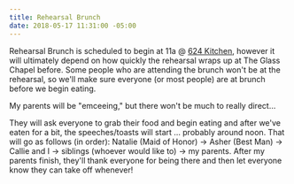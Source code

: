 ```yaml
---
title: Rehearsal Brunch
date: 2018-05-17 11:31:00 -05:00
---
```


Rehearsal Brunch is scheduled to begin at 11a @ [624 Kitchen](https://goo.gl/maps/JojmvNgWkB92), however it will ultimately depend on how quickly the rehearsal wraps up at The Glass Chapel before. Some people who are attending the brunch won't be at the rehearsal, so we'll make sure everyone (or most people) are at brunch before we begin eating.

My parents will be "emceeing," but there won't be much to really direct…

They will ask everyone to grab their food and begin eating and after we've eaten for a bit, the speeches/toasts will start … probably around noon. That will go as follows (in order):  Natalie (Maid of Honor) -> Asher (Best Man) -> Callie and I -> siblings (whoever would like to) -> my parents. After my parents finish, they'll thank everyone for being there and then let everyone know they can take off whenever!